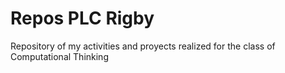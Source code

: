 # Repos PLC Rigby
 Repository of my activities and proyects realized for the class of Computational Thinking
